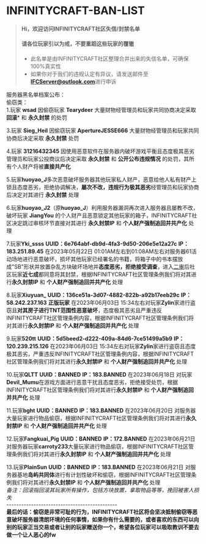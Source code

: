 # INFINITYCRAFT-BAN-LIST
> #### Hi，欢迎访问INFINITYCRAFT社区失信/封禁名单
> #### 请各位玩家引以为戒，不要重蹈这些玩家的覆辙
>
> - 此名单是由INFINITYCRAFT社区整理合并出来的失信名单，可确保100%真实性
> - 如果你对于我们的违规认定有异议，请发送邮件至**IFCServer@outlook.com**进行申诉
>
服务器黑名单档案公布：<br>
偷窃类：<br>
1.玩家 **wsad** 因偷窃玩家 **Tearydeer** 大量财物经管理员和玩家共同协商决定采取 **回滚*** 和 **永久封禁** 的处罚<br>

3.玩家 **Sieg_Heil** 因偷窃玩家 **ApertureJESSE666** 大量财物经管理员和玩家共同协商后决定采取 **永久封禁** 处罚<br>

4.玩家 **31216432345** 因使用恶意软件在服务器内破坏游戏平衡且态度极其恶劣管理员和玩家公投商议后决定采取 **永久封禁** 和 **公开公布违规情况** 的处罚，其所有个人财产将被**直接共产化**<br>

5.玩家**huoyao_J**多次恶意破坏服务器其他玩家私人财产，恶意给他人私有财产上锁且态度恶劣，拒绝协调解决，**屡次不改，违规行为极其恶劣**经管理员和玩家协商后决定对其进行 **永久封禁** 处理<br>

6.玩家**huoyao_J2**（原**huoyao_J**）利用服务器漏洞再次进入服务器且屡教不改，破坏玩家 **JiangYou** 的个人财产且恶意锁定其他玩家的箱子，INFINITYCRAFT社区决定跳过审核环节直接对其进行 **永久封禁IP** 和 **个人财产强制追回并共产化** 处理<br>

7.玩家**Yki_ssss** **UUID：6e764abf-db9d-4fa3-9d50-206e5e12a27c** **IP：183.251.89.45** 在2023年05月22日 01:01AM左右到01:08AM左右对服务器61活动场地进行恶意破坏，损坏其他玩家已经署名的书籍，将箱子中的书本摆放成"SB"形状并放置杂乱方块破坏场地并**态度恶劣，拒绝接受调查**，进入[二审](https://forms.office.com/Pages/AnalysisPage.aspx?AnalyzerToken=ERZg9whv6NyW4cmh1CWXbti6LC7zEUew&id=f-fUQb2dFE2w_SGoF7wca8_ZTNgWfm1PiLylef3wyUBUNFZONDlRSEJKSUxEMTQ2NlUwUFVKTTZDMi4u)后社区玩家**近七成**都同意将其封禁，根据INFINITYCRAFT社区管理条例我们将对其进行**永久封禁IP** 和 **个人财产强制追回并共产化** 处理<br>

8.玩家**Xiuyuan_** **UUID：136ce51a-3d07-4882-822b-a92b17eeb29c** **IP：58.242.237.163** **正版玩家** 在2023年06月03日 15:34左右对玩家**Zylin**家进行盗窃且**对其房子进行TNT范围性恶意破坏**，态度极其恶劣且严重违反INFINITYCRAFT社区管理条例内容，根据INFINITYCRAFT社区管理条例我们将对其进行**永久封禁IP** 和 **个人财产强制追回并共产化** 处理<br>

9.玩家**520tt** **UUID：5d5beed2-d222-409a-84d6-7ce51499a5b9** **IP：120.239.215.126** 在2023年06月03日 15:34左右对玩家**Zylin**家进行盗窃且态度极其恶劣，严重违反INFINITYCRAFT社区管理条例内容，根据INFINITYCRAFT社区管理条例我们将对其进行**永久封禁IP** 和 **个人财产强制追回并共产化** 处理<br>

10.玩家**QLTT** **UUID：BANNED** **IP：183.BANNED** 在2023年06月18日 对玩家**Devil_Mumu**在游戏方面进行恶意干扰且态度恶劣，拒绝接受处罚，根据INFINITYCRAFT社区管理条例我们将对其进行**永久封禁IP** 和 **个人财产强制追回并共产化** 处理<br>

11.玩家**bght** **UUID：BANNED** **IP：183.BANNED** 在2023年06月20日 对服务器大量玩家进行物品偷窃，根据INFINITYCRAFT社区管理条例我们将对其进行**永久封禁IP** 和 **个人财产强制追回并共产化** 处理<br>

12.玩家**Fangkuai_Pig** **UUID：BANNED** **IP：172.BANNED** 在2023年06月21日 对服务器玩家**carroty233**大量玩家进行物品偷窃，根据INFINITYCRAFT社区管理条例我们将对其进行**永久封禁IP** 和 **个人财产强制追回并共产化** 处理<br>

13.玩家**PlainSun** **UUID：BANNED** **IP：183.BANNED** 在2023年06月21日 对服务器基地**岛屿共同体**进行有计划性破坏和偷窃，根据INFINITYCRAFT社区管理条例我们将对其进行**永久封禁IP** 和 **个人财产强制追回并共产化** 处理<br>
*备注：回滚指回滚其玩家所有操作，包括方块放置，拿取物品等等，挽回被害人损失*<br>
---------------------------------------------<br>
**最后的话：偷窃是非常可耻的行为，INFINITYCRAFT社区将会坚决抵制偷窃等恶意破坏服务器清朗环境的任何事情，如果你有什么需要的，或者喜欢的东西可以向别的玩家正当交易或者让别的玩家赠送你一个，希望各位玩家可以吸取教训不要去做一个让人恶心的fw**<br>
